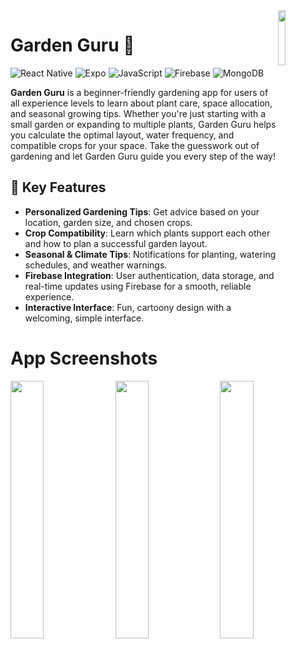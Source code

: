 <img src="https://i.imgur.com/wB3dN6h.png" align="right" width=15%>

# Garden Guru 🌱
![React Native](https://img.shields.io/badge/react_native-%2320232a.svg?style=for-the-badge&logo=react&logoColor=%2361DAFB)
![Expo](https://img.shields.io/badge/expo-000020?style=for-the-badge&logo=expo&logoColor=white)
![JavaScript](https://img.shields.io/badge/javascript-%23323330.svg?style=for-the-badge&logo=javascript&logoColor=%23F7DF1E)
![Firebase](https://img.shields.io/badge/firebase-%23039BE5.svg?style=for-the-badge&logo=firebase&logoColor=white)
![MongoDB](https://img.shields.io/badge/mongodb-%2347A248.svg?style=for-the-badge&logo=mongodb&logoColor=white)

**Garden Guru** is a beginner-friendly gardening app for users of all experience levels to learn about plant care, space allocation, and seasonal growing tips. Whether you're just starting with a small garden or expanding to multiple plants, Garden Guru helps you calculate the optimal layout, water frequency, and compatible crops for your space. Take the guesswork out of gardening and let Garden Guru guide you every step of the way!

## 🌿 Key Features
- **Personalized Gardening Tips**: Get advice based on your location, garden size, and chosen crops.
- **Crop Compatibility**: Learn which plants support each other and how to plan a successful garden layout.
- **Seasonal & Climate Tips**: Notifications for planting, watering schedules, and weather warnings.
- **Firebase Integration**: User authentication, data storage, and real-time updates using Firebase for a smooth, reliable experience.
- **Interactive Interface**: Fun, cartoony design with a welcoming, simple interface.

# App Screenshots
<img src="https://i.imgur.com/b4YMX4A.jpg" width=32.5%>&nbsp;<img src="https://i.imgur.com/KsA4kJW.jpg" width=32.5%>&nbsp;<img src="https://i.imgur.com/lsjvk5e.jpg" width=32.5%>
